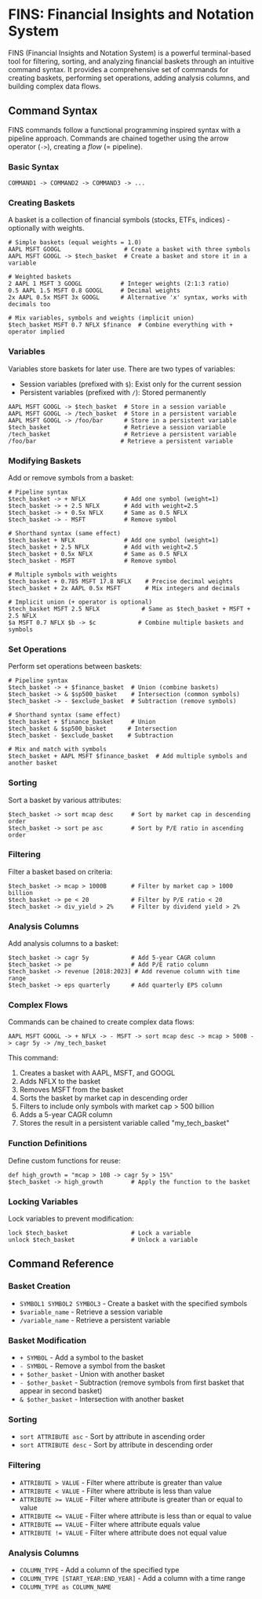 # FINS: Financial Insights and Notation System

FINS (Financial Insights and Notation System) is a powerful terminal-based tool for filtering, sorting, and analyzing financial baskets through an intuitive command syntax. It provides a comprehensive set of commands for creating baskets, performing set operations, adding analysis columns, and building complex data flows.

## Command Syntax

FINS commands follow a functional programming inspired syntax with a pipeline approach. Commands are chained together using the arrow operator (`->`), creating a _flow_ (= pipeline).

### Basic Syntax

```
COMMAND1 -> COMMAND2 -> COMMAND3 -> ...
```

### Creating Baskets

A basket is a collection of financial symbols (stocks, ETFs, indices) - optionally with weights.

```
# Simple baskets (equal weights = 1.0)
AAPL MSFT GOOGL                  # Create a basket with three symbols
AAPL MSFT GOOGL -> $tech_basket  # Create a basket and store it in a variable

# Weighted baskets
2 AAPL 1 MSFT 3 GOOGL           # Integer weights (2:1:3 ratio)
0.5 AAPL 1.5 MSFT 0.8 GOOGL     # Decimal weights
2x AAPL 0.5x MSFT 3x GOOGL      # Alternative 'x' syntax, works with decimals too

# Mix variables, symbols and weights (implicit union)
$tech_basket MSFT 0.7 NFLX $finance  # Combine everything with + operator implied
```

### Variables

Variables store baskets for later use. There are two types of variables:
- Session variables (prefixed with `$`): Exist only for the current session
- Persistent variables (prefixed with `/`): Stored permanently

```
AAPL MSFT GOOGL -> $tech_basket  # Store in a session variable
AAPL MSFT GOOGL -> /tech_basket  # Store in a persistent variable
AAPL MSFT GOOGL -> /foo/bar      # Store in a persistent variable
$tech_basket                     # Retrieve a session variable
/tech_basket                     # Retrieve a persistent variable
/foo/bar                        # Retrieve a persistent variable
```

### Modifying Baskets

Add or remove symbols from a basket:

```
# Pipeline syntax
$tech_basket -> + NFLX           # Add one symbol (weight=1)
$tech_basket -> + 2.5 NFLX       # Add with weight=2.5
$tech_basket -> + 0.5x NFLX      # Same as 0.5 NFLX
$tech_basket -> - MSFT           # Remove symbol

# Shorthand syntax (same effect)
$tech_basket + NFLX              # Add one symbol (weight=1)
$tech_basket + 2.5 NFLX          # Add with weight=2.5
$tech_basket + 0.5x NFLX         # Same as 0.5 NFLX
$tech_basket - MSFT              # Remove symbol

# Multiple symbols with weights
$tech_basket + 0.785 MSFT 17.8 NFLX    # Precise decimal weights
$tech_basket + 2x AAPL 0.5x MSFT       # Mix integers and decimals

# Implicit union (+ operator is optional)
$tech_basket MSFT 2.5 NFLX            # Same as $tech_basket + MSFT + 2.5 NFLX
$a MSFT 0.7 NFLX $b -> $c            # Combine multiple baskets and symbols
```

### Set Operations

Perform set operations between baskets:

```
# Pipeline syntax
$tech_basket -> + $finance_basket  # Union (combine baskets)
$tech_basket -> & $sp500_basket    # Intersection (common symbols)
$tech_basket -> - $exclude_basket  # Subtraction (remove symbols)

# Shorthand syntax (same effect)
$tech_basket + $finance_basket     # Union
$tech_basket & $sp500_basket      # Intersection
$tech_basket - $exclude_basket    # Subtraction

# Mix and match with symbols
$tech_basket + AAPL MSFT $finance_basket  # Add multiple symbols and another basket
```

### Sorting

Sort a basket by various attributes:

```
$tech_basket -> sort mcap desc     # Sort by market cap in descending order
$tech_basket -> sort pe asc        # Sort by P/E ratio in ascending order
```

### Filtering

Filter a basket based on criteria:

```
$tech_basket -> mcap > 1000B       # Filter by market cap > 1000 billion
$tech_basket -> pe < 20            # Filter by P/E ratio < 20
$tech_basket -> div_yield > 2%     # Filter by dividend yield > 2%
```

### Analysis Columns

Add analysis columns to a basket:

```
$tech_basket -> cagr 5y            # Add 5-year CAGR column
$tech_basket -> pe                 # Add P/E ratio column
$tech_basket -> revenue [2018:2023] # Add revenue column with time range
$tech_basket -> eps quarterly      # Add quarterly EPS column
```

### Complex Flows

Commands can be chained to create complex data flows:

```
AAPL MSFT GOOGL -> + NFLX -> - MSFT -> sort mcap desc -> mcap > 500B -> cagr 5y -> /my_tech_basket
```

This command:
1. Creates a basket with AAPL, MSFT, and GOOGL
2. Adds NFLX to the basket
3. Removes MSFT from the basket
4. Sorts the basket by market cap in descending order
5. Filters to include only symbols with market cap > 500 billion
6. Adds a 5-year CAGR column
7. Stores the result in a persistent variable called "my_tech_basket"

### Function Definitions

Define custom functions for reuse:

```
def high_growth = "mcap > 10B -> cagr 5y > 15%"
$tech_basket -> high_growth        # Apply the function to the basket
```

### Locking Variables

Lock variables to prevent modification:

```
lock $tech_basket                  # Lock a variable
unlock $tech_basket                # Unlock a variable
```

## Command Reference

### Basket Creation
- `SYMBOL1 SYMBOL2 SYMBOL3` - Create a basket with the specified symbols
- `$variable_name` - Retrieve a session variable
- `/variable_name` - Retrieve a persistent variable

### Basket Modification
- `+ SYMBOL` - Add a symbol to the basket
- `- SYMBOL` - Remove a symbol from the basket
- `+ $other_basket` - Union with another basket
- `- $other_basket` - Subtraction (remove symbols from first basket that appear in second basket)
- `& $other_basket` - Intersection with another basket

### Sorting
- `sort ATTRIBUTE asc` - Sort by attribute in ascending order
- `sort ATTRIBUTE desc` - Sort by attribute in descending order

### Filtering
- `ATTRIBUTE > VALUE` - Filter where attribute is greater than value
- `ATTRIBUTE < VALUE` - Filter where attribute is less than value
- `ATTRIBUTE >= VALUE` - Filter where attribute is greater than or equal to value
- `ATTRIBUTE <= VALUE` - Filter where attribute is less than or equal to value
- `ATTRIBUTE == VALUE` - Filter where attribute equals value
- `ATTRIBUTE != VALUE` - Filter where attribute does not equal value

### Analysis Columns
- `COLUMN_TYPE` - Add a column of the specified type
- `COLUMN_TYPE [START_YEAR:END_YEAR]` - Add a column with a time range
- `COLUMN_TYPE as COLUMN_NAME`